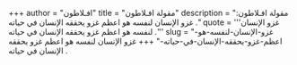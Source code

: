 +++
author = "افـلاطون"
title = "مقولة افـلاطون"
description = "مقولة افـلاطون: غزو الإنسان لنفسه هو اعظم غزو يحققه الإنسان في حياته ."
quote = '''غزو الإنسان لنفسه هو اعظم غزو يحققه الإنسان في حياته .''' 
slug = "غزو-الإنسان-لنفسه-هو-اعظم-غزو-يحققه-الإنسان-في-حياته-"
+++
غزو الإنسان لنفسه هو اعظم غزو يحققه الإنسان في حياته .
